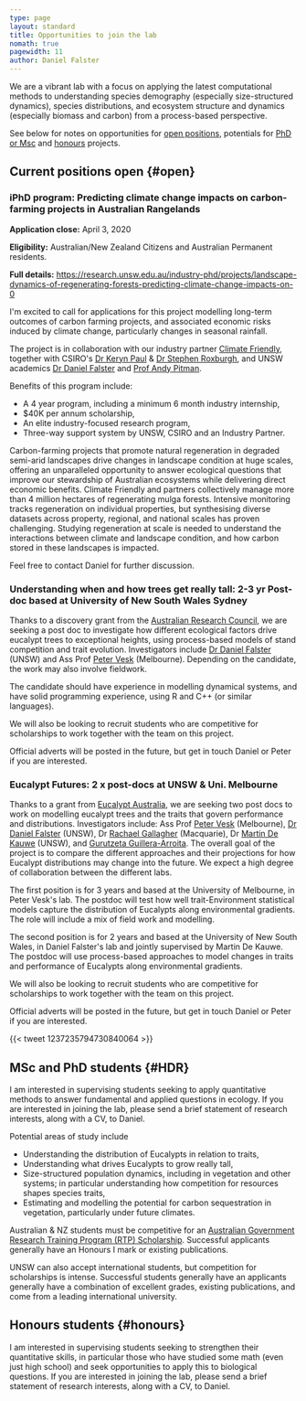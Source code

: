 ```yaml
---
type: page
layout: standard
title: Opportunities to join the lab
nomath: true
pagewidth: 11
author: Daniel Falster
---
```


We are a vibrant lab with a focus on applying the latest computational methods to understanding species demography (especially size-structured dynamics), species distributions, and ecosystem structure and dynamics (especially biomass and carbon) from a process-based perspective. 

See below for notes on opportunities for [open positions](#open), potentials for [PhD or Msc](#HDR) and [honours](#honours) projects. 

<!-- Also some more on [why join](#why) and my [expectations of you](#expectations).
 -->
## Current positions open {#open}

### iPhD program: Predicting climate change impacts on carbon-farming projects in Australian Rangelands 

**Application close:** April 3, 2020

**Eligibility:** Australian/New Zealand Citizens and Australian Permanent residents.

**Full details:** https://research.unsw.edu.au/industry-phd/projects/landscape-dynamics-of-regenerating-forests-predicting-climate-change-impacts-on-0

I'm excited to call for applications for this project modelling long-term outcomes of carbon farming projects, and associated economic risks induced by climate change, particularly changes in seasonal rainfall. 

The project is in collaboration with our industry partner [Climate Friendly](http://climatefriendly.com), together with CSIRO's [Dr Keryn Paul](https://people.csiro.au/P/K/Keryn-Paul) & [Dr Stephen Roxburgh](https://people.csiro.au/r/s/stephen-roxburgh), and UNSW academics [Dr Daniel Falster](http://danielfalster.com) and [Prof Andy Pitman](https://www.ccrc.unsw.edu.au/ccrc-team/academic-research/andy-pitman).

Benefits of this program include:

- A 4 year program, including a minimum 6 month industry internship,
- $40K per annum scholarship,
- An elite industry-focused research program,
- Three-way support system by UNSW, CSIRO and an Industry Partner.

Carbon-farming projects that promote natural regeneration in degraded semi-arid landscapes drive changes in landscape condition at huge scales, offering an unparalleled opportunity to answer ecological questions that improve our stewardship of Australian ecosystems while delivering direct economic benefits. Climate Friendly and partners collectively manage more than 4 million hectares of regenerating mulga forests. Intensive monitoring tracks regeneration on individual properties, but synthesising diverse datasets across property, regional, and national scales has proven challenging. Studying regeneration at scale is needed to understand the interactions between climate and landscape condition, and how carbon stored in these landscapes is impacted. 

Feel free to contact Daniel for further discussion.

### Understanding when and how trees get really tall: 2-3 yr Post-doc based at University of New South Wales Sydney

Thanks to a discovery grant from the [Australian Research Council](http://arc.gov.au), we are seeking a post doc to investigate how different ecological factors drive eucalypt trees to exceptional heights, using process-based models of stand competition and trait evolution. Investigators include [Dr Daniel Falster](http://danielfalster.com) (UNSW) and  Ass Prof [Peter Vesk](https://petervesk.wordpress.com) (Melbourne). Depending on the candidate, the work may also involve fieldwork.

The candidate should have experience in modelling dynamical systems, and have solid programming experience, using R and C++ (or similar languages).

We will also be looking to recruit students who are competitive for scholarships to work together with the team on this project.

Official adverts will be posted in the future, but get in touch Daniel or Peter if you are interested.

### Eucalypt Futures: 2 x post-docs at UNSW & Uni. Melbourne

Thanks to a grant from [Eucalypt Australia](https://www.eucalyptaustralia.org.au), we are seeking two post docs to work on modelling eucalypt trees and the traits that govern performance and distributions. Investigators include:  Ass Prof [Peter Vesk](https://petervesk.wordpress.com) (Melbourne), [Dr Daniel Falster](http://danielfalster.com) (UNSW), Dr [Rachael Gallagher](https://researchers.mq.edu.au/en/persons/rachael-gallagher) (Macquarie), Dr [Martin De Kauwe](https://mdekauwe.github.io) (UNSW), and [Gurutzeta Guillera-Arroita](https://gguilleraresearch.wordpress.com). The overall goal of the project is to compare the different approaches and their projections for how Eucalypt distributions may change into the future. We expect a high degree of collaboration between the different labs. 

The first position is for 3 years and based at the University of Melbourne, in Peter Vesk's lab. The postdoc will test how well  trait-Environment statistical models capture the distribution of Eucalypts along environmental gradients. The role will include a mix of field work and modelling. 

The second position is for 2 years and based at the University of New South Wales, in Daniel Falster's lab and jointly supervised by Martin De Kauwe. The postdoc will use process-based approaches to model changes in traits and performance of Eucalypts along environmental gradients.

We will also be looking to recruit students who are competitive for scholarships to work together with the team on this project.

Official adverts will be posted in the future, but get in touch Daniel or Peter if you are interested.

{{< tweet 1237235794730840064 >}}


## MSc and PhD students {#HDR}

I am interested in supervising students seeking to apply quantitative methods to answer fundamental and applied questions in ecology. If you are interested in joining the lab, please send a brief statement of research interests, along with a CV, to Daniel.

Potential areas of study include

- Understanding the distribution of Eucalypts in relation to traits,
- Understanding what drives Eucalypts to grow really tall,
- Size-structured population dynamics, including in vegetation and other systems; in particular understanding how competition for resources shapes species traits,
- Estimating and modelling the potential for carbon sequestration in vegetation, particularly under future climates.

Australian & NZ students must be competitive for an [Australian Government Research Training Program (RTP) Scholarship](https://research.unsw.edu.au/domestic-research-scholarships). Successful applicants generally have an Honours I mark or existing publications.

UNSW can also accept international students, but competition for scholarships is intense. Successful students generally have an applicants generally have a combination of excellent grades, existing publications, and come from a leading international university. 

## Honours students {#honours}

I am interested in supervising students seeking to strengthen their quantitative skills, in particular those who have studied some math (even just high school) and seek opportunities to apply this to biological questions. If you are interested in joining the lab, please send a brief statement of research interests, along with a CV, to Daniel.

<!-- ## Why join the lab {#why}

## Expectations of you {#expectations}

 -->
